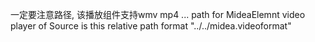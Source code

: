 ﻿一定要注意路径,
该播放组件支持wmv mp4 ...
path for MideaElemnt video player of Source is this relative path format "../../midea.videoformat"
